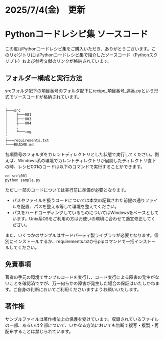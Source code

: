 # 2025/7/4(金)　更新
# Pythonコードレシピ集 ソースコード

この度はPythonコードレシピ集をご購入いただき、ありがとうございます。このリポジトリにはPythonコードレシピ集で紹介したソースコード（Pythonスクリプト）および参考文献のリンクが格納されています。

## フォルダー構成と実行方法

srcフォルダ配下の項目番号のフォルダ配下にrecipe_項目番号_連番.pyという形式でソースコードが格納されています。
```
.
├───src
│    ├───001
│    ├───003
│    ├───004
│    :
│    └───img
:
├───requirements.txt
└───README.md
```

各項番号のフォルダをカレントディレクトリとした状態で実行してください。例えば、Windows系の環境でカレントディレクトリが展開したディレクトリ直下の時、レシピ001のコードは以下のコマンドで実行することができます。
```
cd src\001
python sample.py
```

ただし一部のコードについては実行前に準備が必要となります。

* パスやファイルを扱うコードについては本文の記載された前提の通りファイルを配置、パスを整える等して環境を整えてください。
* パスをハードコーディングしているものについてはWindowsをベースとしています。Unix系OSをご利用の方はお使いの環境に合わせて適宜修正してください。

また、いくつかのサンプルはサードパーティ製ライブラリが必要となります。個別にインストールするか、requirements.txtからpipコマンドで一括インストールしてください。


## 免責事項

著者の手元の環境でサンプルコードを実行し、コード実行による障害の発生がないことを確認済ですが、万一何らかの障害が発生した場合の保証はいたしかねます。ご自身の判断においてご利用くださいますようお願いいたします。

## 著作権

サンプルファイルは著作権法上の保護を受けています。収録されているファイルの一部、あるいは全部について、いかなる方法においても無断で複写・複製・再配布することは禁じられています。

